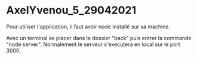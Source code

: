 # AxelYvenou_5_29042021

Pour utiliser l'application, il faut avoir node installé sur sa machine.

Avec un terminal se placer dans le dossier "back" puis entrer la commande "node server". Normalement le serveur s'executera en local sur le port 3000.
